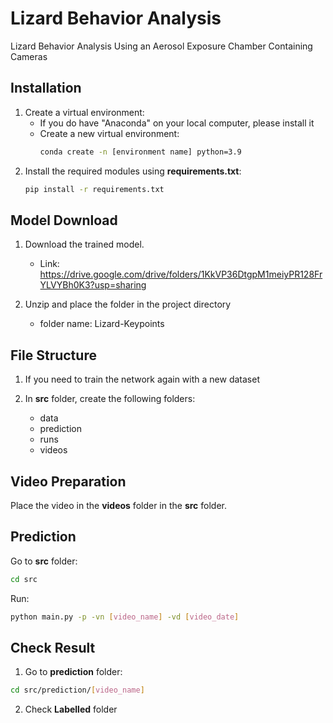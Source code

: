 # Lizard Behavior Analysis
Lizard Behavior Analysis Using an Aerosol Exposure Chamber Containing Cameras

## Installation

1. Create a virtual environment:
   - If you do have "Anaconda" on your local computer, please install it
   - Create a new virtual environment:
     ```sh
     conda create -n [environment name] python=3.9
     ```
2. Install the required modules using **requirements.txt**:
   ```sh
   pip install -r requirements.txt
   ```

## Model Download

1. Download the trained model. 
   - Link: https://drive.google.com/drive/folders/1KkVP36DtgpM1meiyPR128FrYLVYBh0K3?usp=sharing
     
2. Unzip and place the folder in the project directory
   - folder name: Lizard-Keypoints


## File Structure

1. If you need to train the network again with a new dataset
   
2. In **src** folder, create the following folders:
   - data
   - prediction
   - runs
   - videos

## Video Preparation
Place the video in the **videos** folder in the **src** folder.

## Prediction

Go to **src** folder:
```sh
cd src
```

Run:
```sh
python main.py -p -vn [video_name] -vd [video_date]
```

## Check Result

1. Go to **prediction** folder:

```sh
cd src/prediction/[video_name]
```

2. Check **Labelled** folder
